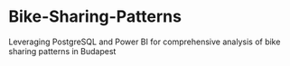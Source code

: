 # Bike-Sharing-Patterns
Leveraging PostgreSQL and Power BI for comprehensive analysis of bike sharing patterns in Budapest
